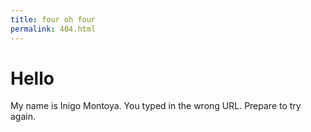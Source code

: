```yaml
---
title: four oh four
permalink: 404.html
---
```

# Hello
My name is Inigo Montoya. You typed in the wrong URL. Prepare to try again.